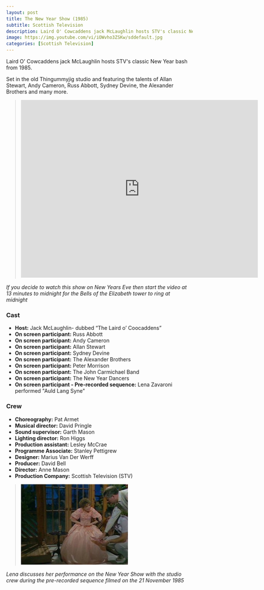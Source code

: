 ```yaml
---
layout: post
title: The New Year Show (1985)
subtitle: Scottish Television
description: Laird O' Cowcaddens jack McLaughlin hosts STV's classic New Year bash from 1985. Set in the old Thingummyjig studio and featuring the talents of Allan Stewart, Andy Cameron, Russ Abbott, Sydney Devine, the Alexander Brothers and many more.
image: https://img.youtube.com/vi/iOWvho3ZSKw/sddefault.jpg
categories: [Scottish Television]
---
```


Laird O' Cowcaddens jack McLaughlin hosts STV's classic New Year bash from 1985.

Set in the old Thingummyjig studio and featuring the talents of Allan Stewart, Andy Cameron, Russ Abbott, Sydney Devine, the Alexander Brothers and many more.

> <div class="responsive-video"><iframe width="640px" height="480px" src="https://www.youtube.com/embed/iOWvho3ZSKw?rel=0&showinfo=1" frameborder="0" allowfullscreen=""></iframe></div>

<cite>If you decide to watch this show on New Years Eve then start the video at 13 minutes to midnight for the Bells of the Elizabeth tower to ring at midnight</cite>

### Cast
* **Host:** Jack McLaughlin- dubbed “The Laird o’ Coocaddens”
* **On screen participant:** Russ Abbott
* **On screen participant:** Andy Cameron
* **On screen participant:** Allan Stewart
* **On screen participant:** Sydney Devine
* **On screen participant:** The Alexander Brothers
* **On screen participant:** Peter Morrison
* **On screen participant:** The John Carmichael Band
* **On screen participant:** The New Year Dancers
* **On screen participant - Pre-recorded sequence:** Lena Zavaroni performed &quot;Auld Lang Syne&quot;

### Crew
* **Choreography:** Pat Armet
* **Musical director:** David Pringle
* **Sound supervisor:** Garth Mason
* **Lighting director:** Ron Higgs
* **Production assistant:** Lesley McCrae
* **Programme Associate:** Stanley Pettigrew
* **Designer:** Marius Van Der Werff
* **Producer:** David Bell
* **Director:** Anne Mason
* **Production Company:** Scottish Television (STV)

> ![](/assets/images/STV/Auld.jpg)

<cite>Lena discusses her performance on the New Year Show with the studio crew during the pre-recorded sequence filmed on the 21 November 1985</cite>


